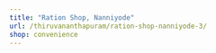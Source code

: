 ```yaml
---
title: "Ration Shop, Nanniyode"
url: /thiruvananthapuram/ration-shop-nanniyode-3/
shop: convenience
---
```

